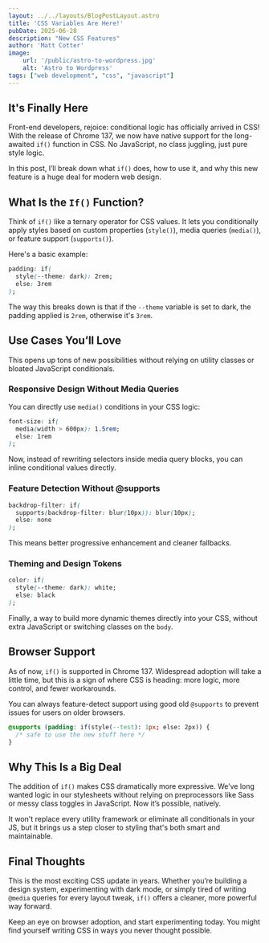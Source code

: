 ```yaml
---
layout: ../../layouts/BlogPostLayout.astro
title: 'CSS Variables Are Here!'
pubDate: 2025-06-28
description: "New CSS Features"
author: 'Matt Cotter'
image:
    url: '/public/astro-to-wordpress.jpg'
    alt: 'Astro to Wordpress'
tags: ["web development", "css", "javascript"]
---
```


## It's Finally Here
Front-end developers, rejoice: conditional logic has officially arrived in CSS! With the release of Chrome 137, we now have native support for the long-awaited `if()` function in CSS. No JavaScript, no class juggling, just pure style logic.

In this post, I’ll break down what `if()` does, how to use it, and why this new feature is a huge deal for modern web design.

## What Is the `If()` Function?

Think of `if()` like a ternary operator for CSS values. It lets you conditionally apply styles based on custom properties (`style()`), media queries (`media()`), or feature support (`supports()`).

Here's a basic example:
```css
padding: if(
  style(--theme: dark): 2rem;
  else: 3rem
);
```
The way this breaks down is that if the `--theme` variable is set to dark, the padding applied is `2rem`, otherwise it's `3rem`.

## Use Cases You’ll Love

This opens up tons of new possibilities without relying on utility classes or bloated JavaScript conditionals.

### Responsive Design Without Media Queries

You can directly use `media()` conditions in your CSS logic:

```css
font-size: if(
  media(width > 600px): 1.5rem;
  else: 1rem
);
```

Now, instead of rewriting selectors inside media query blocks, you can inline conditional values directly.

### Feature Detection Without @supports

```css
backdrop-filter: if(
  supports(backdrop-filter: blur(10px)): blur(10px);
  else: none
);
```

This means better progressive enhancement and cleaner fallbacks.

### Theming and Design Tokens

```css
color: if(
  style(--theme: dark): white;
  else: black
);
```

Finally, a way to build more dynamic themes directly into your CSS, without extra JavaScript or switching classes on the `body`.

## Browser Support

As of now, `if()` is supported in Chrome 137. Widespread adoption will take a little time, but this is a sign of where CSS is heading: more logic, more control, and fewer workarounds.

You can always feature-detect support using good old `@supports` to prevent issues for users on older browsers.

```css
@supports (padding: if(style(--test): 1px; else: 2px)) {
  /* safe to use the new stuff here */
}
```

## Why This Is a Big Deal

The addition of `if()` makes CSS dramatically more expressive. We’ve long wanted logic in our stylesheets without relying on preprocessors like Sass or messy class toggles in JavaScript. Now it’s possible, natively.

It won't replace every utility framework or eliminate all conditionals in your JS, but it brings us a step closer to styling that's both smart and maintainable.

## Final Thoughts

This is the most exciting CSS update in years. Whether you’re building a design system, experimenting with dark mode, or simply tired of writing `@media` queries for every layout tweak, `if()` offers a cleaner, more powerful way forward.

Keep an eye on browser adoption, and start experimenting today. You might find yourself writing CSS in ways you never thought possible.